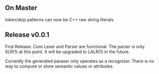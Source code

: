 ## On Master

token/skip patterns can now be C++ raw string literals.

## Release v0.0.1

First Release. Core Lexer and Parser are functional. The parser is only SLR(1)
at this point. It will be upgraded to LALR(1) in the future.

Currently the generated paraser only operates as a recognizer. There is no way
to compute or store semantic values or attributes.
